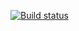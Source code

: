 [![Build status](https://ci.appveyor.com/api/projects/status/vouhnauogo7wotsk?svg=true)](https://ci.appveyor.com/project/tereza-koln/net-selenide)

